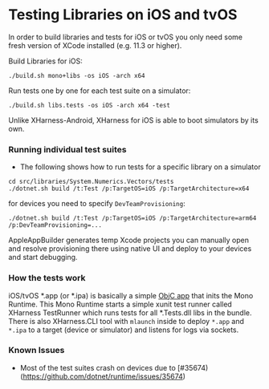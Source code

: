 # Testing Libraries on iOS and tvOS

In order to build libraries and tests for iOS or tvOS you only need some fresh version of XCode installed (e.g. 11.3 or higher).

Build Libraries for iOS:
```
./build.sh mono+libs -os iOS -arch x64
```
Run tests one by one for each test suite on a simulator:
```
./build.sh libs.tests -os iOS -arch x64 -test
```
Unlike XHarness-Android, XHarness for iOS is able to boot simulators by its own.

### Running individual test suites
- The following shows how to run tests for a specific library on a simulator
```
cd src/libraries/System.Numerics.Vectors/tests
./dotnet.sh build /t:Test /p:TargetOS=iOS /p:TargetArchitecture=x64
```
for devices you need to specify `DevTeamProvisioning`:
```
./dotnet.sh build /t:Test /p:TargetOS=iOS /p:TargetArchitecture=arm64 /p:DevTeamProvisioning=...
```
AppleAppBuilder generates temp Xcode projects you can manually open and resolve provisioning there using native UI and deploy to your devices and start debugging.

### How the tests work
iOS/tvOS *.app (or *.ipa) is basically a simple [ObjC app](https://github.com/dotnet/runtime/blob/master/src/mono/msbuild/AppleAppBuilder/Templates/main-console.m) that inits the Mono Runtime. This Mono Runtime starts a simple xunit test
runner called XHarness TestRunner which runs tests for all *.Tests.dll libs in the bundle. There is also XHarness.CLI tool with `mlaunch` inside to deploy `*.app` and `*.ipa` to a target (device or simulator) and listens for logs via sockets.

### Known Issues
- Most of the test suites crash on devices due to [#35674)(https://github.com/dotnet/runtime/issues/35674)